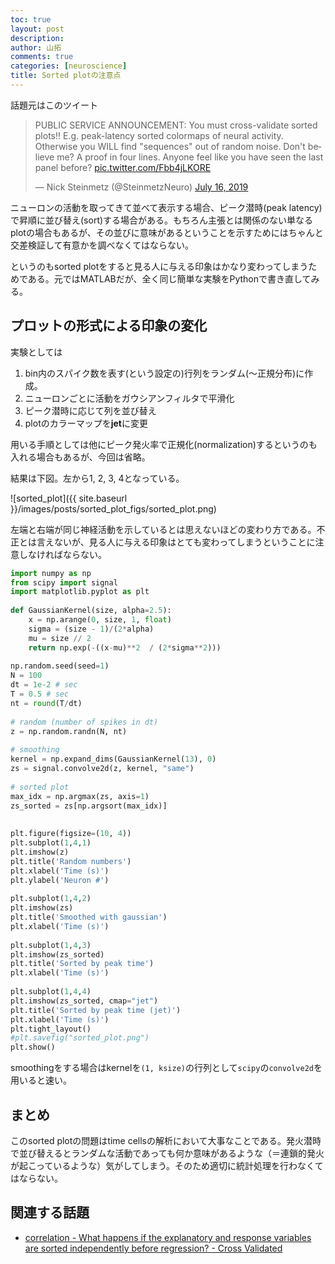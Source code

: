 ```yaml
---
toc: true
layout: post
description:
author: 山拓
comments: true
categories: [neuroscience]
title: Sorted plotの注意点
---
```


話題元はこのツイート

<blockquote class="twitter-tweet"><p lang="en" dir="ltr">PUBLIC SERVICE ANNOUNCEMENT: You must cross-validate sorted plots!! E.g. peak-latency sorted colormaps of neural activity. Otherwise you WILL find &quot;sequences&quot; out of random noise. Don&#39;t believe me? A proof in four lines. Anyone feel like you have seen the last panel before? <a href="https://t.co/Fbb4jLKORE">pic.twitter.com/Fbb4jLKORE</a></p>&mdash; Nick Steinmetz (@SteinmetzNeuro) <a href="https://twitter.com/SteinmetzNeuro/status/1150971584812920832?ref_src=twsrc%5Etfw">July 16, 2019</a></blockquote> <script async src="https://platform.twitter.com/widgets.js" charset="utf-8"></script>

ニューロンの活動を取ってきて並べて表示する場合、ピーク潜時(peak latency)で昇順に並び替え(sort)する場合がある。もちろん主張とは関係のない単なるplotの場合もあるが、その並びに意味があるということを示すためにはちゃんと交差検証して有意かを調べなくてはならない。

というのもsorted plotをすると見る人に与える印象はかなり変わってしまうためである。元ではMATLABだが、全く同じ簡単な実験をPythonで書き直してみる。

## プロットの形式による印象の変化
実験としては

1. bin内のスパイク数を表す(という設定の)行列をランダム(～正規分布)に作成。
2. ニューロンごとに活動をガウシアンフィルタで平滑化
3. ピーク潜時に応じて列を並び替え
4. plotのカラーマップを**jet**に変更

用いる手順としては他にピーク発火率で正規化(normalization)するというのも入れる場合もあるが、今回は省略。

結果は下図。左から1, 2, 3, 4となっている。

![sorted_plot]({{ site.baseurl }}/images/posts/sorted_plot_figs/sorted_plot.png)

左端と右端が同じ神経活動を示しているとは思えないほどの変わり方である。不正とは言えないが、見る人に与える印象はとても変わってしまうということに注意しなければならない。

```python
import numpy as np
from scipy import signal
import matplotlib.pyplot as plt
 
def GaussianKernel(size, alpha=2.5):
    x = np.arange(0, size, 1, float)
    sigma = (size - 1)/(2*alpha) 
    mu = size // 2
    return np.exp(-((x-mu)**2  / (2*sigma**2)))
 
np.random.seed(seed=1)
N = 100
dt = 1e-2 # sec
T = 0.5 # sec
nt = round(T/dt)
 
# random (number of spikes in dt)
z = np.random.randn(N, nt)
 
# smoothing
kernel = np.expand_dims(GaussianKernel(13), 0)
zs = signal.convolve2d(z, kernel, "same")
 
# sorted plot
max_idx = np.argmax(zs, axis=1)
zs_sorted = zs[np.argsort(max_idx)]
 
 
plt.figure(figsize=(10, 4))
plt.subplot(1,4,1)
plt.imshow(z)
plt.title('Random numbers')
plt.xlabel('Time (s)')
plt.ylabel('Neuron #') 
 
plt.subplot(1,4,2)
plt.imshow(zs)
plt.title('Smoothed with gaussian')
plt.xlabel('Time (s)')
 
plt.subplot(1,4,3)
plt.imshow(zs_sorted)
plt.title('Sorted by peak time')
plt.xlabel('Time (s)')
 
plt.subplot(1,4,4)
plt.imshow(zs_sorted, cmap="jet")
plt.title('Sorted by peak time (jet)')
plt.xlabel('Time (s)')
plt.tight_layout()
#plt.savefig("sorted_plot.png")
plt.show()
```

smoothingをする場合はkernelを`(1, ksize)`の行列として`scipy`の`convolve2d`を用いると速い。

## まとめ
このsorted plotの問題はtime cellsの解析において大事なことである。発火潜時で並び替えるとランダムな活動であっても何か意味があるような（＝連鎖的発火が起こっているような）気がしてしまう。そのため適切に統計処理を行わなくてはならない。

## 関連する話題
- [correlation - What happens if the explanatory and response variables are sorted independently before regression? - Cross Validated](https://stats.stackexchange.com/questions/185507/what-happens-if-the-explanatory-and-response-variables-are-sorted-independently)

 